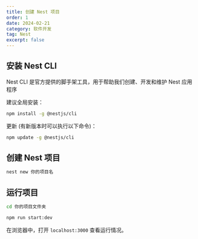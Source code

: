 ```yaml
---
title: 创建 Nest 项目
order: 1
date: 2024-02-21
category: 软件开发
tag: Nest
excerpt: false
---
```


## 安装 Nest CLI

Nest CLI 是官方提供的脚手架工具，用于帮助我们创建、开发和维护 Nest 应用程序

建议全局安装：

```sh
npm install -g @nestjs/cli
```

更新 (有新版本时可以执行以下命令)：

```sh
npm update -g @nestjs/cli
```

## 创建 Nest 项目

```sh
nest new 你的项目名
```

## 运行项目

```sh
cd 你的项目文件夹
```

```sh
npm run start:dev
```

在浏览器中，打开 `localhost:3000` 查看运行情况。
